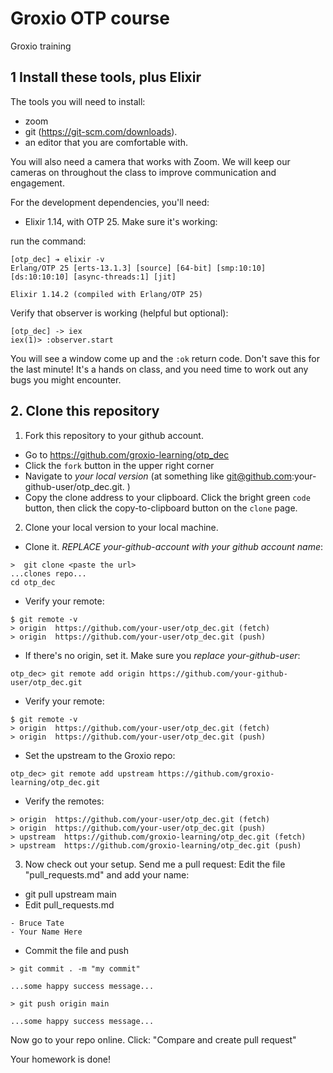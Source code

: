 # Groxio OTP course
Groxio training

## 1 Install these tools, plus Elixir

The tools you will need to install: 

- zoom 
- git (https://git-scm.com/downloads). 
- an editor that you are comfortable with. 

You will also need a camera that works with Zoom. We will keep our cameras on throughout the class to improve communication and engagement. 

For the development dependencies, you'll need: 

- Elixir 1.14, with OTP 25. Make sure it's working: 

run the command: 

```
[otp_dec] ➔ elixir -v
Erlang/OTP 25 [erts-13.1.3] [source] [64-bit] [smp:10:10] [ds:10:10:10] [async-threads:1] [jit]

Elixir 1.14.2 (compiled with Erlang/OTP 25)

```

Verify that observer is working (helpful but optional):

```
[otp_dec] -> iex
iex(1)> :observer.start
```

You will see a window come up and the `:ok` return code. Don't save this for the last minute! It's a hands on class, and you need time to work out any bugs you might encounter. 


## 2. Clone this repository

1. Fork this repository to your github account. 

- Go to https://github.com/groxio-learning/otp_dec
- Click the `fork` button in the upper right corner
- Navigate to *your local version* (at something like git@github.com:your-github-user/otp_dec.git. )
- Copy the clone address to your clipboard. Click the bright green `code` button, then click the copy-to-clipboard button on the `clone` page.

2. Clone your local version to your local machine. 

- Clone it. *REPLACE your-github-account with your github account name*:  

```
>  git clone <paste the url>
...clones repo...
cd otp_dec
```

- Verify your remote: 

```
$ git remote -v
> origin  https://github.com/your-user/otp_dec.git (fetch)
> origin  https://github.com/your-user/otp_dec.git (push)
```

- If there's no origin, set it. Make sure you *replace your-github-user*:

```
otp_dec> git remote add origin https://github.com/your-github-user/otp_dec.git
```

- Verify your remote: 

```
$ git remote -v
> origin  https://github.com/your-user/otp_dec.git (fetch)
> origin  https://github.com/your-user/otp_dec.git (push)
```

- Set the upstream to the Groxio repo:

```
otp_dec> git remote add upstream https://github.com/groxio-learning/otp_dec.git
```

- Verify the remotes: 

```
> origin  https://github.com/your-user/otp_dec.git (fetch)
> origin  https://github.com/your-user/otp_dec.git (push)
> upstream  https://github.com/groxio-learning/otp_dec.git (fetch)
> upstream  https://github.com/groxio-learning/otp_dec.git (push)
```

3. Now check out your setup. Send me a pull request: Edit the file "pull_requests.md" and add your name: 

- git pull upstream main
- Edit pull_requests.md

```
- Bruce Tate
- Your Name Here
```

- Commit the file and push

```
> git commit . -m "my commit"

...some happy success message...

> git push origin main

...some happy success message...
```

Now go to your repo online. Click: "Compare and create pull request" 

Your homework is done!
